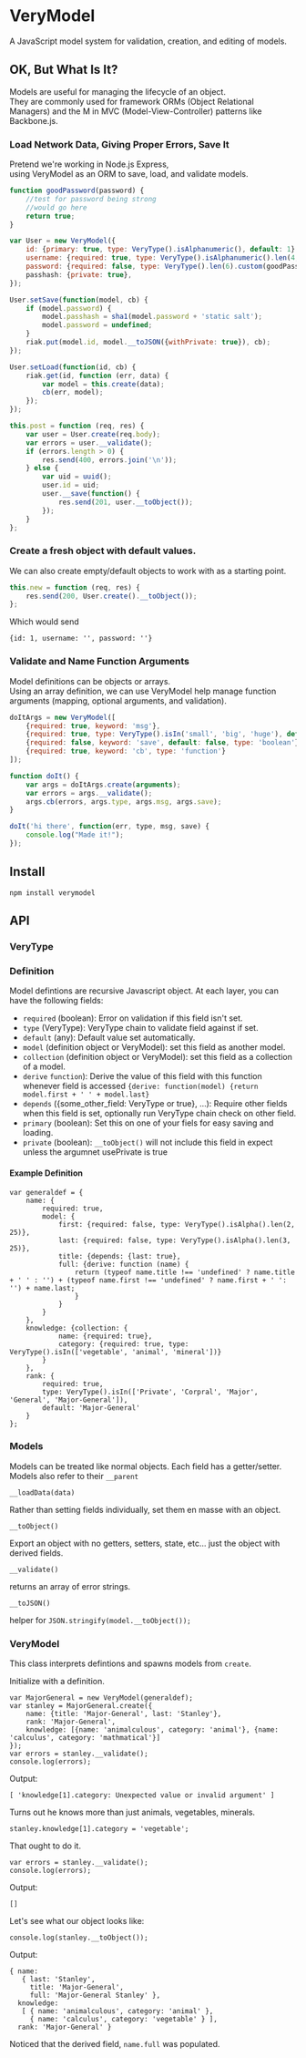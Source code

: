 VeryModel
=========

A JavaScript model system for validation, creation, and editing of models.

## OK, But What Is It?

Models are useful for managing the lifecycle of an object.  
They are commonly used for framework ORMs (Object Relational Managers) and the M in MVC (Model-View-Controller) patterns like Backbone.js.

### Load Network Data, Giving Proper Errors, Save It

Pretend we're working in Node.js Express,  
using VeryModel as an ORM to save, load, and validate models.

```javascript 
function goodPassword(password) {
    //test for password being strong
    //would go here
    return true;
}

var User = new VeryModel({
    id: {primary: true, type: VeryType().isAlphanumeric(), default: 1},
    username: {required: true, type: VeryType().isAlphanumeric().len(4, 25), default: ''},
    password: {required: false, type: VeryType().len(6).custom(goodPassword)}, default: ''},
    passhash: {private: true},
});

User.setSave(function(model, cb) {
    if (model.password) {
        model.passhash = sha1(model.password + 'static salt');
        model.password = undefined;
    }
    riak.put(model.id, model.__toJSON({withPrivate: true}), cb);
});

User.setLoad(function(id, cb) {
    riak.get(id, function (err, data) {
        var model = this.create(data);
        cb(err, model);
    });
});

this.post = function (req, res) {
    var user = User.create(req.body);
    var errors = user.__validate();
    if (errors.length > 0) {
        res.send(400, errors.join('\n'));
    } else {
        var uid = uuid();
        user.id = uid;
        user.__save(function() {
            res.send(201, user.__toObject());
        });
    }
};
```


### Create a fresh object with default values.

We can also create empty/default objects to work with as a starting point.

```javascript
this.new = function (req, res) {
    res.send(200, User.create().__toObject());
};
```

Which would send

    {id: 1, username: '', password: ''}

### Validate and Name Function Arguments

Model definitions can be objects or arrays.  
Using an array definition, we can use VeryModel help manage function arguments (mapping, optional arguments, and validation).
    
```javascript
doItArgs = new VeryModel([
    {required: true, keyword: 'msg'},
    {required: true, type: VeryType().isIn('small', 'big', 'huge'), default: 'small'},
    {required: false, keyword: 'save', default: false, type: 'boolean'},
    {required: true, keyword: 'cb', type: 'function'}
]);

function doIt() {
    var args = doItArgs.create(arguments);
    var errors = args.__validate();
    args.cb(errors, args.type, args.msg, args.save);
}

doIt('hi there', function(err, type, msg, save) {
    console.log("Made it!");
});
```

## Install

`npm install verymodel`

## API

### VeryType

### Definition

Model defintions are recursive Javascript object. At each layer, you can have the following fields:

* `required` (boolean): Error on validation if this field isn't set.
* `type` (VeryType): VeryType chain to validate field against if set.
* `default` (any): Default value set automatically.
* `model` (definition object or VeryModel): set this field as another model.
* `collection` (definition object or VeryModel): set this field as a collection of a model.
* `derive` `function`): Derive the value of this field with this function whenever field is accessed
    `{derive: function(model) {return model.first + ' ' + model.last}`
* `depends` ({some_other_field: VeryType or true}, ...): Require other fields when this field is set, optionally run VeryType chain check on other field.
* `primary` (boolean): Set this on one of your fiels for easy saving and loading.
* `private` (boolean): `__toObject()` will not include this field in expect unless the argumnet usePrivate is true

#### Example Definition

    var generaldef = {
        name: {
            required: true,
            model: {
                first: {required: false, type: VeryType().isAlpha().len(2, 25)},
                last: {required: false, type: VeryType().isAlpha().len(3, 25)},
                title: {depends: {last: true},
                full: {derive: function (name) {
                    return (typeof name.title !== 'undefined' ? name.title + ' ' : '') + (typeof name.first !== 'undefined' ? name.first + ' ': '') + name.last;
                    }
                }
            }
        },
        knowledge: {collection: {
                name: {required: true},
                category: {required: true, type: VeryType().isIn(['vegetable', 'animal', 'mineral'])}
            }
        },
        rank: {
            required: true,
            type: VeryType().isIn(['Private', 'Corpral', 'Major', 'General', 'Major-General']),
            default: 'Major-General'
        }
    };

### Models

Models can be treated like normal objects. Each field has a getter/setter.
Models also refer to their `__parent`

`__loadData(data)`

Rather than setting fields individually, set them en masse with an object.

`__toObject()`

Export an object with no getters, setters, state, etc... just the object with derived fields.

`__validate()`

returns an array of error strings.

`__toJSON()`

helper for `JSON.stringify(model.__toObject());`


### VeryModel

This class interprets defintions and spawns models from `create`.

Initialize with a definition.

    var MajorGeneral = new VeryModel(generaldef);
    var stanley = MajorGeneral.create({
        name: {title: 'Major-General', last: 'Stanley'},
        rank: 'Major-General',
        knowledge: [{name: 'animalculous', category: 'animal'}, {name: 'calculus', category: 'mathmatical'}]
    });
    var errors = stanley.__validate();
    console.log(errors);

Output:

    [ 'knowledge[1].category: Unexpected value or invalid argument' ]

Turns out he knows more than just animals, vegetables, minerals.

    stanley.knowledge[1].category = 'vegetable';

That ought to do it.
    
    var errors = stanley.__validate();
    console.log(errors);

Output:

    []

Let's see what our object looks like:

    console.log(stanley.__toObject());

Output:

    { name:
       { last: 'Stanley',
         title: 'Major-General',
         full: 'Major-General Stanley' },
      knowledge:
       [ { name: 'animalculous', category: 'animal' },
         { name: 'calculus', category: 'vegetable' } ],
      rank: 'Major-General' }

Noticed that the derived field, `name.full` was populated.
